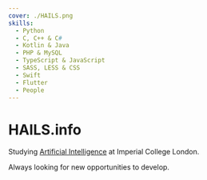 ```yaml
---
cover: ./HAILS.png
skills:
  - Python
  - C, C++ & C#
  - Kotlin & Java
  - PHP & MySQL
  - TypeScript & JavaScript
  - SASS, LESS & CSS
  - Swift
  - Flutter
  - People
---
```


# **HAILS**.info

Studying [Artificial Intelligence](#) at Imperial College London.

Always looking for new opportunities to develop.
